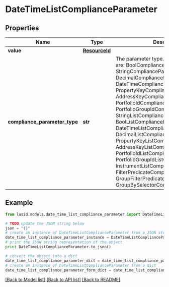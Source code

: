 # DateTimeListComplianceParameter


## Properties
Name | Type | Description | Notes
------------ | ------------- | ------------- | -------------
**value** | [**ResourceId**](ResourceId.md) |  | 
**compliance_parameter_type** | **str** | The parameter type. The available values are: BoolComplianceParameter, StringComplianceParameter, DecimalComplianceParameter, DateTimeComplianceParameter, PropertyKeyComplianceParameter, AddressKeyComplianceParameter, PortfolioIdComplianceParameter, PortfolioGroupIdComplianceParameter, StringListComplianceParameter, BoolListComplianceParameter, DateTimeListComplianceParameter, DecimalListComplianceParameter, PropertyKeyListComplianceParameter, AddressKeyListComplianceParameter, PortfolioIdListComplianceParameter, PortfolioGroupIdListComplianceParameter, InstrumentListComplianceParameter, FilterPredicateComplianceParameter, GroupFilterPredicateComplianceParameter, GroupBySelectorComplianceParameter | 

## Example

```python
from lusid.models.date_time_list_compliance_parameter import DateTimeListComplianceParameter

# TODO update the JSON string below
json = "{}"
# create an instance of DateTimeListComplianceParameter from a JSON string
date_time_list_compliance_parameter_instance = DateTimeListComplianceParameter.from_json(json)
# print the JSON string representation of the object
print DateTimeListComplianceParameter.to_json()

# convert the object into a dict
date_time_list_compliance_parameter_dict = date_time_list_compliance_parameter_instance.to_dict()
# create an instance of DateTimeListComplianceParameter from a dict
date_time_list_compliance_parameter_form_dict = date_time_list_compliance_parameter.from_dict(date_time_list_compliance_parameter_dict)
```
[[Back to Model list]](../README.md#documentation-for-models) [[Back to API list]](../README.md#documentation-for-api-endpoints) [[Back to README]](../README.md)


